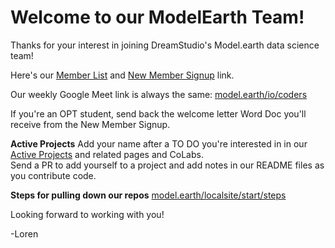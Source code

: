 # Welcome to our ModelEarth Team!

Thanks for your interest in joining DreamStudio's Model.earth data science team!

Here's our [Member List](../) and [New Member Signup](https://docs.google.com/forms/d/e/1FAIpQLScXSX0_myDcB4_Z32hpGC71PXVsMmgy_dyZPY0aPEWamyzV-w/viewform) link.

Our weekly Google Meet link is always the same: [model.earth/io/coders](https://model.earth/io/coders)

If you're an OPT student, send back the welcome letter Word Doc you'll receive from the New Member Signup.

<!--
**Here are some interest areas to consider including in your member signup**
OpenWebUI python backend and Docker, Javascript with eCharts visualizations  
D3 chart javascript, Leaflet map colors, International Exiobase trade data,  
Discord API pull, Python pipelines, ML Forecasting, API Feed Player React, LLMs with python, AI Image generation python, Video generation python, Supabase International trade python, DuckDB US State impacts Javascript
-->

**Active Projects** 
Add your name after a TO DO you're interested in in our [Active Projects](https://model.earth/projects) and related pages and CoLabs.   
Send a PR to add yourself to a project and add notes in our README files as you contribute code.

**Steps for pulling down our repos**
[model.earth/localsite/start/steps](https://model.earth/localsite/start/steps)

Looking forward to working with you!

-Loren